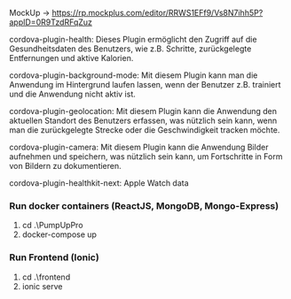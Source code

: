MockUp -> https://rp.mockplus.com/editor/RRWS1EFf9/Vs8N7ihh5P?appID=0R9TzdRFqZuz

cordova-plugin-health: Dieses Plugin ermöglicht den Zugriff auf die Gesundheitsdaten des Benutzers, wie z.B. Schritte, zurückgelegte Entfernungen und aktive Kalorien.

cordova-plugin-background-mode: Mit diesem Plugin kann man die Anwendung im Hintergrund laufen lassen, wenn der Benutzer z.B. trainiert und die Anwendung nicht aktiv ist.

cordova-plugin-geolocation: Mit diesem Plugin kann die Anwendung den aktuellen Standort des Benutzers erfassen, was nützlich sein kann, wenn man die zurückgelegte Strecke oder die Geschwindigkeit tracken möchte.

cordova-plugin-camera: Mit diesem Plugin kann die Anwendung Bilder aufnehmen und speichern, was nützlich sein kann, um Fortschritte in Form von Bildern zu dokumentieren.


cordova-plugin-healthkit-next: Apple Watch data




### Run docker containers (ReactJS, MongoDB, Mongo-Express)
1. cd .\PumpUpPro
2. docker-compose up

### Run Frontend (Ionic)
1. cd .\frontend
2. ionic serve